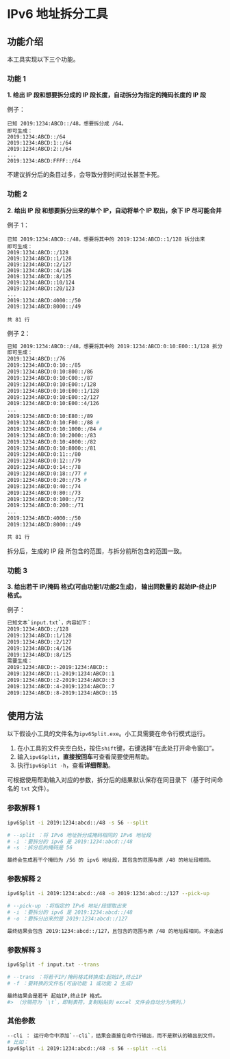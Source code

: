 # IPv6 地址拆分工具

## 功能介绍

本工具实现以下三个功能。

### 功能 1

**1. 给出 IP 段和想要拆分成的 IP 段长度，自动拆分为指定的掩码长度的 IP 段**

例子：

```
已知 2019:1234:ABCD::/48，想要拆分成 /64。
即可生成：
2019:1234:ABCD::/64
2019:1234:ABCD:1::/64
2019:1234:ABCD:2::/64
...
2019:1234:ABCD:FFFF::/64
```

不建议拆分后的条目过多，会导致分割时间过长甚至卡死。

### 功能 2

**2. 给出 IP 段 和想要拆分出来的单个 IP，自动将单个 IP 取出，余下 IP 尽可能合并**

例子 1：

```
已知 2019:1234:ABCD::/48，想要将其中的 2019:1234:ABCD::1/128 拆分出来
即可生成：
2019:1234:ABCD::/128
2019:1234:ABCD::1/128
2019:1234:ABCD::2/127
2019:1234:ABCD::4/126
2019:1234:ABCD::8/125
2019:1234:ABCD::10/124
2019:1234:ABCD::20/123
...
2019:1234:ABCD:4000::/50
2019:1234:ABCD:8000::/49

共 81 行
```

例子 2：

```sh
已知 2019:1234:ABCD::/48，想要将其中的 2019:1234:ABCD:0:10:E00::1/128 拆分出来
即可生成：
2019:1234:ABCD::/76
2019:1234:ABCD:0:10::/85
2019:1234:ABCD:0:10:800::/86
2019:1234:ABCD:0:10:C00::/87
2019:1234:ABCD:0:10:E00::/128
2019:1234:ABCD:0:10:E00::1/128
2019:1234:ABCD:0:10:E00::2/127
2019:1234:ABCD:0:10:E00::4/126
...
2019:1234:ABCD:0:10:E80::/89
2019:1234:ABCD:0:10:F00::/88 #
2019:1234:ABCD:0:10:1000::/84 #
2019:1234:ABCD:0:10:2000::/83
2019:1234:ABCD:0:10:4000::/82
2019:1234:ABCD:0:10:8000::/81
2019:1234:ABCD:0:11::/80
2019:1234:ABCD:0:12::/79
2019:1234:ABCD:0:14::/78
2019:1234:ABCD:0:18::/77 #
2019:1234:ABCD:0:20::/75 #
2019:1234:ABCD:0:40::/74
2019:1234:ABCD:0:80::/73
2019:1234:ABCD:0:100::/72
2019:1234:ABCD:0:200::/71
...
2019:1234:ABCD:4000::/50
2019:1234:ABCD:8000::/49

共 81 行
```

拆分后，生成的 IP 段 所包含的范围，与拆分前所包含的范围一致。

### 功能 3

**3. 给出若干 IP/掩码 格式(可由功能1/功能2生成)， 输出同数量的 起始IP-终止IP 格式。**

例子：

```sh
已知文本`input.txt`，内容如下：
2019:1234:ABCD::/128
2019:1234:ABCD::1/128
2019:1234:ABCD::2/127
2019:1234:ABCD::4/126
2019:1234:ABCD::8/125
需要生成：
2019:1234:ABCD::-2019:1234:ABCD::
2019:1234:ABCD::1-2019:1234:ABCD::1
2019:1234:ABCD::2-2019:1234:ABCD::3
2019:1234:ABCD::4-2019:1234:ABCD::7
2019:1234:ABCD::8-2019:1234:ABCD::15
```

## 使用方法

以下假设小工具的文件名为`ipv6Split.exe`。小工具需要在命令行模式运行。

1. 在小工具的文件夹空白处，按住`shift`键，右键选择“在此处打开命令窗口”。
2. 输入`ipv6Split`，**直接按回车**可查看简要使用帮助。
3. 执行`ipv6Split -h`，查看**详细帮助**。

可根据使用帮助输入对应的参数，拆分后的结果默认保存在同目录下（基于时间命名的 `txt` 文件）。

### 参数解释 1

```sh
ipv6Split -i 2019:1234:abcd::/48 -s 56 --split

# --split ：将 IPv6 地址拆分成掩码相同的 IPv6 地址段
# -i ：要拆分的 ipv6 是 2019:1234:abcd::/48
# -s ：拆分后的掩码是 56

最终会生成若干个掩码为 /56 的 ipv6 地址段，其包含的范围与原 /48 的地址段相同。
```

### 参数解释 2

```sh
ipv6Split -i 2019:1234:abcd::/48 -o 2019:1234:abcd::/127 --pick-up

# --pick-up ：将指定的 IPv6 地址/段提取出来
# -i ：要拆分的 ipv6 是 2019:1234:abcd::/48
# -o ：要拆分出来的是 2019:1234:abcd::/127

最终结果会包含 2019:1234:abcd::/127，且包含的范围与原 /48 的地址段相同。不会造成遗漏。
```

### 参数解释 3

```sh
ipv6Split -f input.txt --trans

# --trans ：将若干IP/掩码格式转换成:起始IP,终止IP
# -f ：要转换的文件名(可由功能 1 或功能 2 生成)

最终结果会是若干 起始IP,终止IP 格式。
#> （分隔符为 `\t`，即制表符。复制粘贴到 excel 文件会自动分为俩列。）
```

### 其他参数

```sh
--cli ： 运行命令中添加`--cli`，结果会直接在命令行输出，而不是默认的输出到文件。
# 比如：
ipv6Split -i 2019:1234:abcd::/48 -s 56 --split --cli
```


